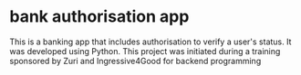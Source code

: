 # bank authorisation app
This is a banking app that includes authorisation to verify a user's status. It was developed using Python.
This project was initiated during a training sponsored by Zuri and Ingressive4Good for backend programming